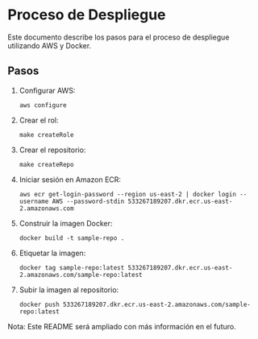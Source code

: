 # Proceso de Despliegue

Este documento describe los pasos para el proceso de despliegue utilizando AWS y Docker.

## Pasos

1. Configurar AWS:
   ```
   aws configure
   ```

2. Crear el rol:
   ```
   make createRole
   ```

3. Crear el repositorio:
   ```
   make createRepo
   ```

4. Iniciar sesión en Amazon ECR:
   ```
   aws ecr get-login-password --region us-east-2 | docker login --username AWS --password-stdin 533267189207.dkr.ecr.us-east-2.amazonaws.com
   ```

5. Construir la imagen Docker:
   ```
   docker build -t sample-repo .
   ```

6. Etiquetar la imagen:
   ```
   docker tag sample-repo:latest 533267189207.dkr.ecr.us-east-2.amazonaws.com/sample-repo:latest
   ```

7. Subir la imagen al repositorio:
   ```
   docker push 533267189207.dkr.ecr.us-east-2.amazonaws.com/sample-repo:latest
   ```

Nota: Este README será ampliado con más información en el futuro.
